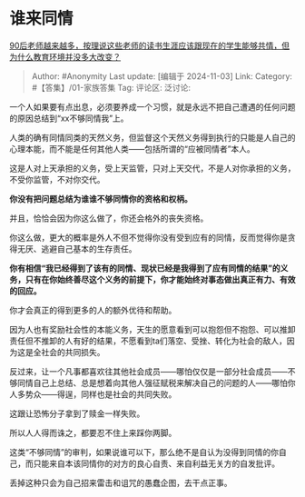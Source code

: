 # 谁来同情
[90后老师越来越多，按理说这些老师的读书生涯应该跟现在的学生能够共情，但为什么教育环境并没多大改变？](https://www.zhihu.com/question/661057120/answer/21925509448)

> Author: #Anonymity
> Last update: [编辑于 2024-11-03]
> Link:
> Category: #【答集】/01-家族答集
> Tag:
> 评论区:
> 泛讨论:

一个人如果要有点出息，必须要养成一个习惯，就是永远不把自己遭遇的任何问题的原因总结到“xx不够同情我”上。

人类的确有同情同类的天然义务，但监督这个天然义务得到执行的只能是人自己的心理本能，而不能是任何其他人类——包括所谓的“应被同情者”本人。

这是人对上天承担的义务，受上天监管，只对上天交代，不是人对你承担的义务，不受你监管，不对你交代。

**你没有把问题总结为谁谁不够同情你的资格和权柄。**

并且，恰恰会因为你这么做了，你还会格外的丧失资格。

你这么做，更大的概率是外人不但不觉得你没有受到应有的同情，反而觉得你是贪得无厌、逃避自己基本的生存责任。

**你有相信“我已经得到了该有的同情、现状已经是我得到了应有同情的结果”的义务，只有在你始终善尽这个义务的前提下，你才能始终对事态做出真正有力、有效的回应。**

你才会真正的得到更多的人的额外优待和帮助。

因为人也有奖励社会性的本能义务，天生的愿意看到可以抱怨但不抱怨、可以推卸责任但不推卸的人有好的结果，不愿看到ta们落空、受挫、转化为社会的敌人，因为这是全社会的共同损失。

反过来，让一个凡事都喜欢往其他社会成员——哪怕仅仅是一部分社会成员——不够同情自己上总结、总是想着向其他人强征赋税来解决自己的问题的人——哪怕你人多势众——得逞，同样也是社会的共同失败。

这跟让恐怖分子拿到了赎金一样失败。

所以人人得而诛之，都要忍不住上来踩你两脚。

这类“不够同情”的审判，如果说谁可以下，那么绝不是自认为没得到同情的你自己，而只能来自本该同情你的对方的良心自责、来自利益无关方的自发批评。

丢掉这种只会为自己招来雷击和诅咒的愚蠢企图，去干点正事。
